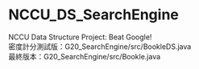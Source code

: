 # NCCU_DS_SearchEngine
NCCU Data Structure Project: Beat Google!       
密度計分測試版：G20_SearchEngine/src/BookleDS.java  
最終版本：G20_SearchEngine/src/Bookle.java
